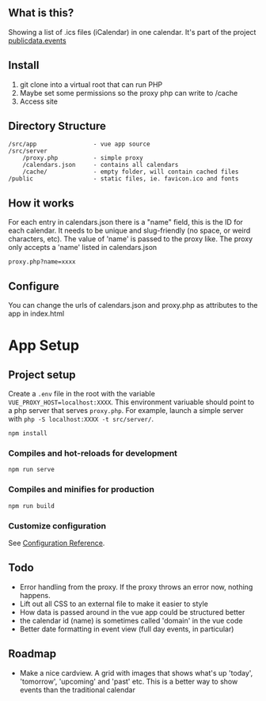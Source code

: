 ## What is this?

Showing a list of .ics files (iCalendar) in one calendar. It's part of the project [publicdata.events](https://publicdata.events/)


## Install
1. git clone into a virtual root that can run PHP
2. Maybe set some permissions so the proxy php can write to /cache
3. Access site

## Directory Structure
```
/src/app                - vue app source
/src/server
    /proxy.php          - simple proxy
    /calendars.json     - contains all calendars
    /cache/             - empty folder, will contain cached files
/public                 - static files, ie. favicon.ico and fonts
```

## How it works
For each entry in calendars.json there is a "name" field, this is the ID for each calendar. It needs to be unique and slug-friendly (no space, or weird characters, etc). The value of 'name' is passed to the proxy like. The proxy only accepts a 'name' listed in calendars.json
```
proxy.php?name=xxxx
```

## Configure
You can change the urls of calendars.json and proxy.php as attributes to the app in index.html


# App Setup

## Project setup

Create a `.env` file in the root with the variable `VUE_PROXY_HOST=localhost:XXXX`. This environment variuable should point to a php server that serves `proxy.php`. For example, launch a simple server with `php -S localhost:XXXX -t src/server/`.

```
npm install
```

### Compiles and hot-reloads for development
```
npm run serve
```

### Compiles and minifies for production
```
npm run build
```

### Customize configuration
See [Configuration Reference](https://cli.vuejs.org/config/).




## Todo
- Error handling from the proxy. If the proxy throws an error now, nothing happens.
- Lift out all CSS to an external file to make it easier to style
- How data is passed around in the vue app could be structured better
- the calendar id (name) is sometimes called 'domain' in the vue code
- Better date formatting in event view (full day events, in particular)

## Roadmap
- Make a nice cardview. A grid with images that shows what's up 'today', 'tomorrow', 'upcoming' and 'past' etc. This is a better way to show events than the traditional calendar
